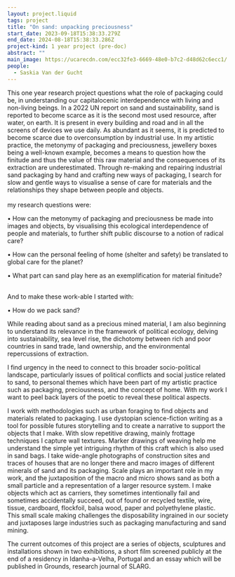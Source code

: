 ```yaml
---
layout: project.liquid
tags: project
title: "On sand: unpacking preciousness"
start_date: 2023-09-18T15:38:33.279Z
end_date: 2024-08-18T15:38:33.286Z
project-kind: 1 year project (pre-doc)
abstract: ""
main_image: https://ucarecdn.com/ecc32fe3-6669-48e0-b7c2-d48d62c6ecc1/
people:
  - Saskia Van der Gucht
---
```

This one year research project questions what the role of packaging could be, in understanding our capitalocenic interdependence with living and non-living beings. In a 2022 UN report on sand and sustainability, sand is reported to become scarce as it is the second most used resource, after water, on earth. It is present in every building and road and in all the screens of devices we use daily. As abundant as it seems, it is predicted to become scarce due to overconsumption by industrial use. In my artistic practice, the metonymy of packaging and preciousness, jewellery boxes being a well-known example, becomes a means to question how the finitude and thus the value of this raw material and the consequences of its extraction are underestimated. Through re-making and repairing industrial sand packaging by hand and crafting new ways of packaging, I search for slow and gentle ways to visualise a sense of care for materials and the relationships they shape between people and objects.\
\
my research questions were:

• How can the metonymy of packaging and preciousness be made into images and objects, by visualising this ecological interdependence of people and materials, to further shift public discourse to a notion of radical care?

• How can the personal feeling of home (shelter and safety) be translated to global care for the planet?

• What part can sand play here as an exemplification for material finitude?

\
And to make these work-able I started with:

• How do we pack sand?

While reading about sand as a precious mined material, I am also beginning to understand its relevance in the framework of political ecology, delving into sustainability, sea level rise, the dichotomy between rich and poor countries in sand trade, land ownership, and the environmental repercussions of extraction.

I find urgency in the need to connect to this broader socio-political landscape, particularly issues of political conflicts and social justice related to sand, to personal themes which have been part of my artistic practice such as packaging, preciousness, and the concept of home. With my work I want to peel back layers of the poetic to reveal these political aspects.

I work with methodologies such as urban foraging to find objects and materials related to packaging. I use dystopian science-fiction writing as a tool for possible futures storytelling and to create a narrative to support the objects that I make. With slow repetitive drawing, mainly frottage techniques I capture wall textures. Marker drawings of weaving help me understand the simple yet intriguing rhythm of this craft which is also used in sand bags. I take wide-angle photographs of construction sites and traces of houses that are no longer there and macro images of different minerals of sand and its packaging. Scale plays an important role in my work, and the juxtaposition of the macro and micro shows sand as both a small particle and a representation of a larger resource system. I make objects which act as carriers, they sometimes intentionally fail and sometimes accidentally succeed, out of found or recycled textile, wire, tissue, cardboard, flockfoil, balsa wood, paper and polyethylene plastic. This small scale making challenges the disposability ingrained in our society and juxtaposes large industries such as packaging manufacturing and sand mining.

The current outcomes of this project are a series of objects, sculptures and installations shown in two exhibitions, a short film screened publicly at the end of a residency in  Idanha-a-Velha, Portugal and an essay which will be published in Grounds, research journal of SLARG.